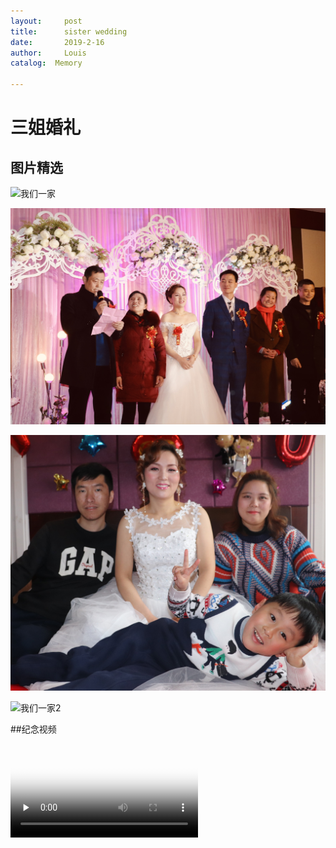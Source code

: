 ```yaml
---
layout:     post
title:      sister wedding
date:       2019-2-16
author:     Louis
catalog:  Memory

---
```

<!-- MarkdownTOC -->




# 三姐婚礼
## 图片精选

![我们一家](https://github.com/zhu13818202655/zhu13818202655.github.io/raw/master/img/photo1.jpg)

![爸爸讲话](https://github.com/zhu13818202655/zhu13818202655.github.io/raw/master/img/photo2.jpg)

![姐一家](https://github.com/zhu13818202655/zhu13818202655.github.io/raw/master/img/photo3.jpg)

![我们一家2](https://github.com/zhu13818202655/zhu13818202655.github.io/raw/master/img/photo4.jpg)

##纪念视频


<video id="video" controls="" preload="none" poster="https://github.com/zhu13818202655/zhu13818202655.github.io/raw/master/img/photo4.jpg">
<source id="mp4" src="http://t.cn/EVXDZxf?m=4340782834386799&u=5426271571" type="video/mp4"> </video>

 
